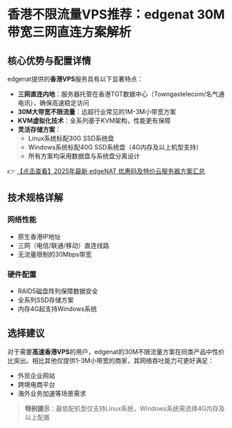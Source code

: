 # 香港不限流量VPS推荐：edgenat 30M带宽三网直连方案解析

## 核心优势与配置详情

edgenat提供的**香港VPS**服务具有以下显著特点：

- **三网直连内地**：服务器托管在香港TGT数据中心（Towngastelecom/名气通电讯），确保高速稳定访问
- **30M大带宽不限流量**：远超行业常见的1M-3M小带宽方案
- **KVM虚拟化技术**：全系列基于KVM架构，性能更有保障
- **灵活存储方案**：
  - Linux系统标配30G SSD系统盘
  - Windows系统标配40G SSD系统盘（4G内存及以上机型支持）
  - 所有方案均采用数据盘与系统盘分离设计

👉 [【点击查看】2025年最新 edgeNAT 优惠码及特价云服务器方案汇总](https://bit.ly/edgenat)

## 技术规格详解

### 网络性能
- 原生香港IP地址
- 三网（电信/联通/移动）直连线路
- 无流量限制的30Mbps带宽

### 硬件配置
- RAID5磁盘阵列保障数据安全
- 全系列SSD存储方案
- 内存4G起支持Windows系统

## 选择建议

对于需要**高速香港VPS**的用户，edgenat的30M不限流量方案在同类产品中性价比突出。相比其他仅提供1-3M小带宽的商家，其网络吞吐能力可更好满足：
- 外贸企业网站
- 跨境电商平台
- 海外业务加速等场景需求

> **特别提示**：最低配机型仅支持Linux系统，Windows系统需选择4G内存及以上配置